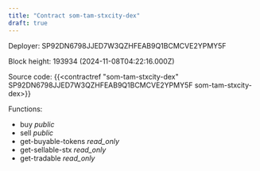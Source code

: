 ```yaml
---
title: "Contract som-tam-stxcity-dex"
draft: true
---
```

Deployer: SP92DN6798JJED7W3QZHFEAB9Q1BCMCVE2YPMY5F


 



Block height: 193934 (2024-11-08T04:22:16.000Z)

Source code: {{<contractref "som-tam-stxcity-dex" SP92DN6798JJED7W3QZHFEAB9Q1BCMCVE2YPMY5F som-tam-stxcity-dex>}}

Functions:

* buy _public_
* sell _public_
* get-buyable-tokens _read_only_
* get-sellable-stx _read_only_
* get-tradable _read_only_
